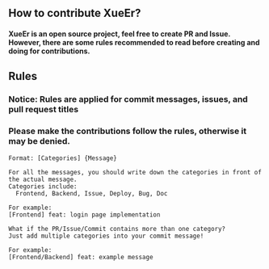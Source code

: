 ## How to contribute XueEr?

<h4>
  XueEr is an open source project, feel free to create PR and Issue. <br>
  However, there are some rules recommended to read before creating and doing for contributions.
</h4>

## Rules

<h3>Notice: Rules are applied for commit messages, issues, and pull request titles</h3>
<h3>Please make the contributions follow the rules, otherwise it may be denied.</h3>

```
Format: [Categories] {Message}

For all the messages, you should write down the categories in front of the actual message.
Categories include:
  Frontend, Backend, Issue, Deploy, Bug, Doc

For example:
[Frontend] feat: login page implementation

What if the PR/Issue/Commit contains more than one category?
Just add multiple categories into your commit message!

For example:
[Frontend/Backend] feat: example message
```
